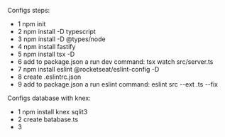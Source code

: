 Configs steps: 

- 1 npm init
- 2 npm install -D typescript
- 3 npm install -D @types/node
- 4 npm install fastify
- 5 npm install tsx -D
- 6 add to package.json a run dev command: tsx watch src/server.ts
- 7 npm install eslint @rocketseat/eslint-config -D
- 8 create .eslintrc.json
- 9 add to package.json a run eslint command: eslint src --ext .ts --fix

Configs database with knex: 

- 1 npm install knex sqlit3
- 2 create batabase.ts
- 3 